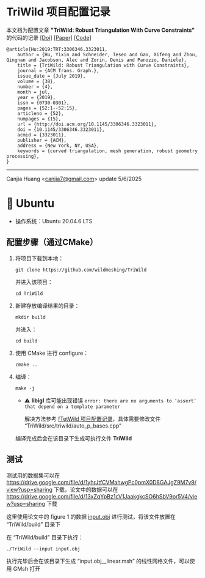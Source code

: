 # TriWild 项目配置记录

本文档为配置文章 **"TriWild: Robust Triangulation With Curve Constraints"** 的代码的记录 [[Doi]](https://dl.acm.org/doi/10.1145/3306346.3323011) [[Paper]](https://dl.acm.org/doi/pdf/10.1145/3306346.3323011) [[Code]](https://github.com/wildmeshing/TriWild)

```
@article{Hu:2019:TRT:3306346.3323011,
    author = {Hu, Yixin and Schneider, Teseo and Gao, Xifeng and Zhou, Qingnan and Jacobson, Alec and Zorin, Denis and Panozzo, Daniele},
    title = {TriWild: Robust Triangulation with Curve Constraints},
    journal = {ACM Trans. Graph.},
    issue_date = {July 2019},
    volume = {38},
    number = {4},
    month = jul,
    year = {2019},
    issn = {0730-0301},
    pages = {52:1--52:15},
    articleno = {52},
    numpages = {15},
    url = {http://doi.acm.org/10.1145/3306346.3323011},
    doi = {10.1145/3306346.3323011},
    acmid = {3323011},
    publisher = {ACM},
    address = {New York, NY, USA},
    keywords = {curved triangulation, mesh generation, robust geometry processing},
}
```

---

Canjia Huang <<canjia7@gmail.com>> update 5/6/2025

# :penguin: Ubuntu

- 操作系统：Ubuntu 20.04.6 LTS

## 配置步骤（通过CMake）

1. 将项目下载到本地：

    ```
    git clone https://github.com/wildmeshing/TriWild
    ```

    并进入该项目：

    ```
    cd TriWild
    ```

2. 新建存放编译结果的目录：

    ```
    mkdir build
    ```

    并进入：

    ```
    cd build
    ```

3. 使用 CMake 进行 configure：

    ```
    cmake ..
    ```

4. 编译：

    ```
    make -j
    ```

    - :warning: **libigl** 库可能出现错误 `error: there are no arguments to ‘assert’ that depend on a template parameter`

        解决方法参考 [fTetWild 项目配置记录](../fTetWild/)，具体需要修改文件 “TriWild/src/triwild/auto_p_bases.cpp”

    编译完成后会在该目录下生成可执行文件 **TriWild**

## 测试

测试用的数据集可以在 https://drive.google.com/file/d/1yhrJtfCVMahwgPc0pmX0D8GAJgZ9M7v9/view?usp=sharing 下载，论文中的数据可以在 https://drive.google.com/file/d/13xZqYpBz1cV1JaakgkcSO6hSbV9or5V4/view?usp=sharing 下载

这里使用论文中的 figure 1 的数据 [input.obj](input.obj) 进行测试，将该文件放置在 “TriWild/build” 目录下

在 “TriWild/build” 目录下执行：

```
./TriWild --input input.obj
```

执行完毕后会在该目录下生成 “input.obj__linear.msh” 的线性网格文件，可以使用 GMsh 打开